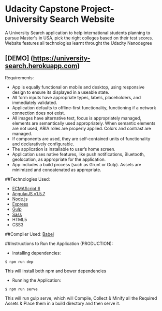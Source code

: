 # Udacity Capstone Project- University Search Website
A University Search application to help international students planning to pursue Master's in USA, pick the right colleges based on their test scores.
Website features all technologies learnt throught the Udacity Nanodegree

## [DEMO] (https://university-search.herokuapp.com)

Requirements:
- App is equally functional on mobile and desktop, using responsive design to ensure its displayed in a useable state.
- All form inputs have appropriate types, labels, placeholders, and immediately validated.
- Application defaults to offline-first functionality, functioning if a network connection does not exist.
- All images have alternative text, focus is appropriately managed, elements are semantically used appropriately. When semantic elements are not used, ARIA roles are properly applied. Colors and contrast are managed.
- If components are used, they are self-contained units of functionality and declaratively configurable.
- The application is installable to user’s home screen.
- Application uses native features, like push notifications, Bluetooth, geolocation, as appropriate for the application.
- App includes a build process (such as Grunt or Gulp). Assets are minimized and concatenated as appropriate.

##Technologies Used:
- [ECMAScript 6](http://es6-features.org/)
- [AngularJS v1.5.7](https://angularjs.org/)
- [Node.js](https://nodejs.org/en/)
- [Express](https://expressjs.com/)
- [Gulp](http://gulpjs.com/)
- [Sass](http://sass-lang.com/)
- HTML5
- CSS3

##Compiler Used:
[Babel](https://babeljs.io/)

##Instructions to Run the Application (PRODUCTION):
- Installing dependencies:
```{r, engine='bash', count_lines}
$ npm run dep
```
This will install both npm and bower dependencies
- Running the Application:
```{r, engine='bash', count_lines}
$ npm run serve
```
This will run gulp serve, which will Compile, Collect & Minify all the Required Assets & Place them in a build directory and then serve it.


